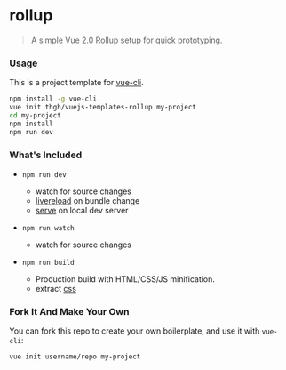 # rollup

> A simple Vue 2.0 Rollup setup for quick prototyping.

### Usage

This is a project template for [vue-cli](https://github.com/vuejs/vue-cli).

``` bash
npm install -g vue-cli
vue init thgh/vuejs-templates-rollup my-project
cd my-project
npm install
npm run dev
```

### What's Included

- `npm run dev`
  - watch for source changes
  - [livereload](https://github.com/thgh/rollup-plugin-livereload) on bundle change
  - [serve](https://github.com/thgh/rollup-plugin-serve) on local dev server

- `npm run watch`
  - watch for source changes

- `npm run build`
  - Production build with HTML/CSS/JS minification.
  - extract [css](https://github.com/thgh/rollup-plugin-css-only)


### Fork It And Make Your Own

You can fork this repo to create your own boilerplate, and use it with `vue-cli`:

``` bash
vue init username/repo my-project
```
